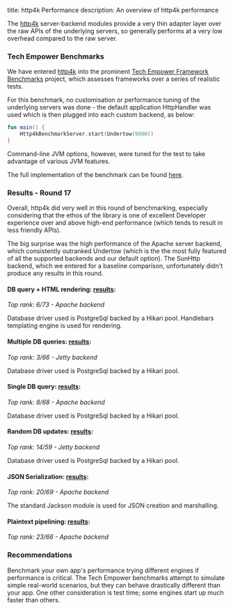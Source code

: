 title: http4k Performance
description: An overview of http4k performance

The [http4k] server-backend modules provide a very thin adapter layer over the raw APIs of the underlying servers, so 
generally performs at a very low overhead compared to the raw server.

### Tech Empower Benchmarks
We have entered [http4k] into the prominent [Tech Empower Framework Benchmarks](https://www.techempower.com/benchmarks/) 
project, which assesses frameworks over a series of realistic tests. 

For this benchmark, no customisation or performance tuning of the underlying servers was done - the default application 
HttpHandler was used which is then plugged into each custom backend, as below:

```kotlin
fun main() {
    Http4kBenchmarkServer.start(Undertow(9000))
}
```

Command-line JVM options, however, were tuned for the test to take advantage of various JVM features.

The full implementation of the benchmark can be found [here](https://github.com/TechEmpower/FrameworkBenchmarks/tree/master/frameworks/Kotlin/http4k).

### Results - Round 17
Overall, http4k did very well in this round of benchmarking, especially considering that the ethos of the library is one 
of excellent Developer experience over and above high-end performance (which tends to result in less friendly APIs).

The big surprise was the high performance of the Apache server backend, which consistently outranked Undertow (which is 
the the most fully featured of all the supported backends and our default option). The SunHttp backend, which we entered 
for a baseline comparison, unfortunately didn't produce any results in this round.

#### DB query + HTML rendering: [results](https://www.techempower.com/benchmarks/#section=data-r17&hw=ph&test=fortune&l=fjd30b):
*Top rank: 6/73 - Apache backend*

Database driver used is PostgreSql backed by a Hikari pool.
Handlebars templating engine is used for rendering.

#### Multiple DB queries: [results](https://www.techempower.com/benchmarks/#section=data-r17&hw=ph&test=query&l=fjd30b):
*Top rank: 3/66 - Jetty backend*

Database driver used is PostgreSql backed by a Hikari pool.

#### Single DB query: [results](https://www.techempower.com/benchmarks/#section=data-r17&hw=ph&test=db&l=fjd30b):
*Top rank: 8/68 - Apache backend*

Database driver used is PostgreSql backed by a Hikari pool.

#### Random DB updates: [results](https://www.techempower.com/benchmarks/#section=data-r17&hw=ph&test=update&l=fjd30b):
*Top rank: 14/59 - Jetty backend*

Database driver used is PostgreSql backed by a Hikari pool.

#### JSON Serialization: [results](https://www.techempower.com/benchmarks/#section=data-r17&hw=ph&test=json&l=fjd30b):
*Top rank: 20/69 - Apache backend*

The standard Jackson module is used for JSON creation and marshalling.

#### Plaintext pipelining: [results](https://www.techempower.com/benchmarks/#section=data-r17&hw=ph&test=plaintext&l=fjd30b):
*Top rank: 23/66 - Apache backend*

### Recommendations
Benchmark your own app's performance trying different engines if performance is critical.  The Tech Empower benchmarks attempt to simulate simple real-world scenarios, but they can behave drastically different than your app.  One other consideration is test time; some engines start up much faster than others.

[http4k]: https://http4k.org

